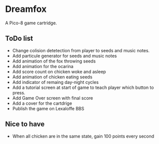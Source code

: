 # Dreamfox
A Pico-8 game cartridge.

## ToDo list
- Change colision detetection from player to seeds and music notes.
- Add particule generator for seeds and music notes
- Add animation of the fox throwing seeds
- Add animation for the ocarina
- Add score count on chicken woke and asleep
- Add animation of chicken eating seeds
- Add indicator of remaing day-night cycles
- Add a tutorial screen at start of game to teach player which button to press.
- Add Game Over screen with final score
- Add a cover for the cartdrige
- Publish the game on Lexaloffe BBS

## Nice to have
- When all chicken are in the same state, gain 100 points every second
